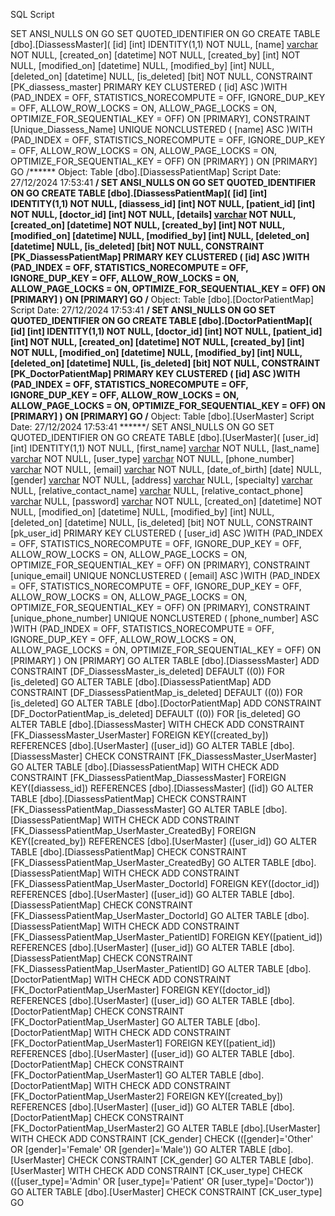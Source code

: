 SQL Script 

SET ANSI_NULLS ON
GO
SET QUOTED_IDENTIFIER ON
GO
CREATE TABLE [dbo].[DiassessMaster](
	[id] [int] IDENTITY(1,1) NOT NULL,
	[name] [varchar](255) NOT NULL,
	[created_on] [datetime] NOT NULL,
	[created_by] [int] NOT NULL,
	[modified_on] [datetime] NULL,
	[modified_by] [int] NULL,
	[deleted_on] [datetime] NULL,
	[is_deleted] [bit] NOT NULL,
 CONSTRAINT [PK_diassess_master] PRIMARY KEY CLUSTERED 
(
	[id] ASC
)WITH (PAD_INDEX = OFF, STATISTICS_NORECOMPUTE = OFF, IGNORE_DUP_KEY = OFF, ALLOW_ROW_LOCKS = ON, ALLOW_PAGE_LOCKS = ON, OPTIMIZE_FOR_SEQUENTIAL_KEY = OFF) ON [PRIMARY],
 CONSTRAINT [Unique_Diassess_Name] UNIQUE NONCLUSTERED 
(
	[name] ASC
)WITH (PAD_INDEX = OFF, STATISTICS_NORECOMPUTE = OFF, IGNORE_DUP_KEY = OFF, ALLOW_ROW_LOCKS = ON, ALLOW_PAGE_LOCKS = ON, OPTIMIZE_FOR_SEQUENTIAL_KEY = OFF) ON [PRIMARY]
) ON [PRIMARY]
GO
/****** Object:  Table [dbo].[DiassessPatientMap]    Script Date: 27/12/2024 17:53:41 ******/
SET ANSI_NULLS ON
GO
SET QUOTED_IDENTIFIER ON
GO
CREATE TABLE [dbo].[DiassessPatientMap](
	[id] [int] IDENTITY(1,1) NOT NULL,
	[diassess_id] [int] NOT NULL,
	[patient_id] [int] NOT NULL,
	[doctor_id] [int] NOT NULL,
	[details] [varchar](255) NOT NULL,
	[created_on] [datetime] NOT NULL,
	[created_by] [int] NOT NULL,
	[modified_on] [datetime] NULL,
	[modified_by] [int] NULL,
	[deleted_on] [datetime] NULL,
	[is_deleted] [bit] NOT NULL,
 CONSTRAINT [PK_DiassessPatientMap] PRIMARY KEY CLUSTERED 
(
	[id] ASC
)WITH (PAD_INDEX = OFF, STATISTICS_NORECOMPUTE = OFF, IGNORE_DUP_KEY = OFF, ALLOW_ROW_LOCKS = ON, ALLOW_PAGE_LOCKS = ON, OPTIMIZE_FOR_SEQUENTIAL_KEY = OFF) ON [PRIMARY]
) ON [PRIMARY]
GO
/****** Object:  Table [dbo].[DoctorPatientMap]    Script Date: 27/12/2024 17:53:41 ******/
SET ANSI_NULLS ON
GO
SET QUOTED_IDENTIFIER ON
GO
CREATE TABLE [dbo].[DoctorPatientMap](
	[id] [int] IDENTITY(1,1) NOT NULL,
	[doctor_id] [int] NOT NULL,
	[patient_id] [int] NOT NULL,
	[created_on] [datetime] NOT NULL,
	[created_by] [int] NOT NULL,
	[modified_on] [datetime] NULL,
	[modified_by] [int] NULL,
	[deleted_on] [datetime] NULL,
	[is_deleted] [bit] NOT NULL,
 CONSTRAINT [PK_DoctorPatientMap] PRIMARY KEY CLUSTERED 
(
	[id] ASC
)WITH (PAD_INDEX = OFF, STATISTICS_NORECOMPUTE = OFF, IGNORE_DUP_KEY = OFF, ALLOW_ROW_LOCKS = ON, ALLOW_PAGE_LOCKS = ON, OPTIMIZE_FOR_SEQUENTIAL_KEY = OFF) ON [PRIMARY]
) ON [PRIMARY]
GO
/****** Object:  Table [dbo].[UserMaster]    Script Date: 27/12/2024 17:53:41 ******/
SET ANSI_NULLS ON
GO
SET QUOTED_IDENTIFIER ON
GO
CREATE TABLE [dbo].[UserMaster](
	[user_id] [int] IDENTITY(1,1) NOT NULL,
	[first_name] [varchar](100) NOT NULL,
	[last_name] [varchar](100) NOT NULL,
	[user_type] [varchar](50) NOT NULL,
	[phone_number] [varchar](20) NOT NULL,
	[email] [varchar](100) NOT NULL,
	[date_of_birth] [date] NULL,
	[gender] [varchar](10) NOT NULL,
	[address] [varchar](255) NULL,
	[specialty] [varchar](100) NULL,
	[relative_contact_name] [varchar](100) NULL,
	[relative_contact_phone] [varchar](20) NULL,
	[password] [varchar](255) NOT NULL,
	[created_on] [datetime] NOT NULL,
	[modified_on] [datetime] NULL,
	[modified_by] [int] NULL,
	[deleted_on] [datetime] NULL,
	[is_deleted] [bit] NOT NULL,
 CONSTRAINT [pk_user_id] PRIMARY KEY CLUSTERED 
(
	[user_id] ASC
)WITH (PAD_INDEX = OFF, STATISTICS_NORECOMPUTE = OFF, IGNORE_DUP_KEY = OFF, ALLOW_ROW_LOCKS = ON, ALLOW_PAGE_LOCKS = ON, OPTIMIZE_FOR_SEQUENTIAL_KEY = OFF) ON [PRIMARY],
 CONSTRAINT [unique_email] UNIQUE NONCLUSTERED 
(
	[email] ASC
)WITH (PAD_INDEX = OFF, STATISTICS_NORECOMPUTE = OFF, IGNORE_DUP_KEY = OFF, ALLOW_ROW_LOCKS = ON, ALLOW_PAGE_LOCKS = ON, OPTIMIZE_FOR_SEQUENTIAL_KEY = OFF) ON [PRIMARY],
 CONSTRAINT [unique_phone_number] UNIQUE NONCLUSTERED 
(
	[phone_number] ASC
)WITH (PAD_INDEX = OFF, STATISTICS_NORECOMPUTE = OFF, IGNORE_DUP_KEY = OFF, ALLOW_ROW_LOCKS = ON, ALLOW_PAGE_LOCKS = ON, OPTIMIZE_FOR_SEQUENTIAL_KEY = OFF) ON [PRIMARY]
) ON [PRIMARY]
GO
ALTER TABLE [dbo].[DiassessMaster] ADD  CONSTRAINT [DF_DiassessMaster_is_deleted]  DEFAULT ((0)) FOR [is_deleted]
GO
ALTER TABLE [dbo].[DiassessPatientMap] ADD  CONSTRAINT [DF_DiassessPatientMap_is_deleted]  DEFAULT ((0)) FOR [is_deleted]
GO
ALTER TABLE [dbo].[DoctorPatientMap] ADD  CONSTRAINT [DF_DoctorPatientMap_is_deleted]  DEFAULT ((0)) FOR [is_deleted]
GO
ALTER TABLE [dbo].[DiassessMaster]  WITH CHECK ADD  CONSTRAINT [FK_DiassessMaster_UserMaster] FOREIGN KEY([created_by])
REFERENCES [dbo].[UserMaster] ([user_id])
GO
ALTER TABLE [dbo].[DiassessMaster] CHECK CONSTRAINT [FK_DiassessMaster_UserMaster]
GO
ALTER TABLE [dbo].[DiassessPatientMap]  WITH CHECK ADD  CONSTRAINT [FK_DiassessPatientMap_DiassessMaster] FOREIGN KEY([diassess_id])
REFERENCES [dbo].[DiassessMaster] ([id])
GO
ALTER TABLE [dbo].[DiassessPatientMap] CHECK CONSTRAINT [FK_DiassessPatientMap_DiassessMaster]
GO
ALTER TABLE [dbo].[DiassessPatientMap]  WITH CHECK ADD  CONSTRAINT [FK_DiassessPatientMap_UserMaster_CreatedBy] FOREIGN KEY([created_by])
REFERENCES [dbo].[UserMaster] ([user_id])
GO
ALTER TABLE [dbo].[DiassessPatientMap] CHECK CONSTRAINT [FK_DiassessPatientMap_UserMaster_CreatedBy]
GO
ALTER TABLE [dbo].[DiassessPatientMap]  WITH CHECK ADD  CONSTRAINT [FK_DiassessPatientMap_UserMaster_DoctorId] FOREIGN KEY([doctor_id])
REFERENCES [dbo].[UserMaster] ([user_id])
GO
ALTER TABLE [dbo].[DiassessPatientMap] CHECK CONSTRAINT [FK_DiassessPatientMap_UserMaster_DoctorId]
GO
ALTER TABLE [dbo].[DiassessPatientMap]  WITH CHECK ADD  CONSTRAINT [FK_DiassessPatientMap_UserMaster_PatientID] FOREIGN KEY([patient_id])
REFERENCES [dbo].[UserMaster] ([user_id])
GO
ALTER TABLE [dbo].[DiassessPatientMap] CHECK CONSTRAINT [FK_DiassessPatientMap_UserMaster_PatientID]
GO
ALTER TABLE [dbo].[DoctorPatientMap]  WITH CHECK ADD  CONSTRAINT [FK_DoctorPatientMap_UserMaster] FOREIGN KEY([doctor_id])
REFERENCES [dbo].[UserMaster] ([user_id])
GO
ALTER TABLE [dbo].[DoctorPatientMap] CHECK CONSTRAINT [FK_DoctorPatientMap_UserMaster]
GO
ALTER TABLE [dbo].[DoctorPatientMap]  WITH CHECK ADD  CONSTRAINT [FK_DoctorPatientMap_UserMaster1] FOREIGN KEY([patient_id])
REFERENCES [dbo].[UserMaster] ([user_id])
GO
ALTER TABLE [dbo].[DoctorPatientMap] CHECK CONSTRAINT [FK_DoctorPatientMap_UserMaster1]
GO
ALTER TABLE [dbo].[DoctorPatientMap]  WITH CHECK ADD  CONSTRAINT [FK_DoctorPatientMap_UserMaster2] FOREIGN KEY([created_by])
REFERENCES [dbo].[UserMaster] ([user_id])
GO
ALTER TABLE [dbo].[DoctorPatientMap] CHECK CONSTRAINT [FK_DoctorPatientMap_UserMaster2]
GO
ALTER TABLE [dbo].[UserMaster]  WITH CHECK ADD  CONSTRAINT [CK_gender] CHECK  (([gender]='Other' OR [gender]='Female' OR [gender]='Male'))
GO
ALTER TABLE [dbo].[UserMaster] CHECK CONSTRAINT [CK_gender]
GO
ALTER TABLE [dbo].[UserMaster]  WITH CHECK ADD  CONSTRAINT [CK_user_type] CHECK  (([user_type]='Admin' OR [user_type]='Patient' OR [user_type]='Doctor'))
GO
ALTER TABLE [dbo].[UserMaster] CHECK CONSTRAINT [CK_user_type]
GO
